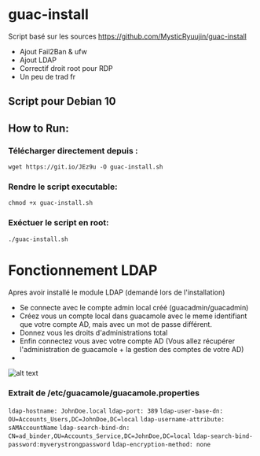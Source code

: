 # guac-install
Script basé sur les sources https://github.com/MysticRyuujin/guac-install
 - Ajout Fail2Ban & ufw
 - Ajout LDAP
 - Correctif droit root pour RDP
 - Un peu de trad fr

## Script pour Debian 10

## How to Run:

### Télécharger directement depuis :

`wget https://git.io/JEz9u -O guac-install.sh`

### Rendre le script executable:

`chmod +x guac-install.sh`

### Exéctuer le script en root:

`./guac-install.sh`


# Fonctionnement LDAP

Apres avoir installé le module LDAP (demandé lors de l'installation) 
- Se connecte avec le compte admin local créé (guacadmin/guacadmin)
- Créez vous un compte local dans guacamole avec le meme identifiant que votre compte AD, mais avec un mot de passe différent.
- Donnez vous les droits d'administrations total
- Enfin connectez vous avec votre compte AD (Vous allez récupérer l'administration de guacamole + la gestion des comptes de votre AD)
- 
![alt text](https://github.com/zazazouthecat/guac-install/blob/ldap_guac.png?raw=true)

### Extrait de /etc/guacamole/guacamole.properties

`ldap-hostname: JohnDoe.local`
`ldap-port: 389`
`ldap-user-base-dn: OU=Accounts_Users,DC=JohnDoe,DC=local`
`ldap-username-attribute: sAMAccountName`
`ldap-search-bind-dn: CN=ad_binder,OU=Accounts_Service,DC=JohnDoe,DC=local`
`ldap-search-bind-password:myverystrongpassword`
`ldap-encryption-method: none`
